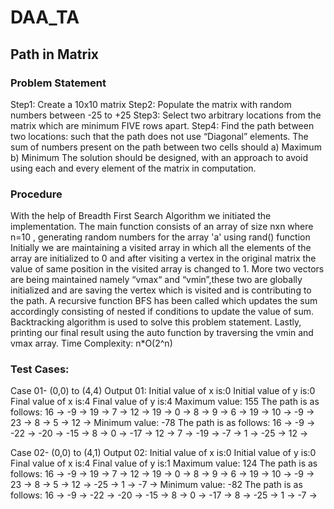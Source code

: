 # DAA_TA
## Path in Matrix
### Problem Statement
Step1: Create a 10x10 matrix
Step2: Populate the matrix with random numbers between -25 to +25
Step3: Select two arbitrary locations from the matrix which are minimum FIVE rows apart.
Step4: Find the path between two locations: such that the path does not use “Diagonal”
elements. The sum of numbers present on the path between two cells should
a) Maximum
b) Minimum
The solution should be designed, with an approach to avoid using each and every
element of the matrix in computation.

### Procedure
With the help of Breadth First Search Algorithm we initiated the implementation.
The main function consists of an array of size nxn where n=10 , generating random numbers for the array 'a' using rand() function
Initially we are maintaining a visited array in which all the elements of the array are initialized to 0 and after visiting a vertex in the original matrix the value of same position in the visited  array is changed to 1.
More two vectors are being maintained namely “vmax“ and “vmin”,these two are globally initialized and are saving the vertex which is visited and is contributing to the path. 
A recursive function BFS has been called which updates the sum accordingly consisting of nested if conditions to update the value of sum. 
Backtracking algorithm is used to solve this problem statement.
Lastly, printing our final result using the auto function by traversing the vmin and vmax array.
Time Complexity: n*O(2^n)

### Test Cases:
Case 01-
(0,0) to (4,4)
Output 01:
Initial value of x is:0
Initial value of y is:0
Final value of x is:4
Final value of y is:4
Maximum value: 155
The path is as follows: 16 -> -9 -> 19 -> 7 -> 12 -> 19 -> 0 -> 8 -> 9 -> 6 -> 19 -> 10 -> -9 -> 23 -> 8 -> 5 -> 12 ->
Minimum value: -78
The path is as follows: 16 -> -9 -> -22 -> -20 -> -15 -> 8 -> 0 -> -17 -> 12 -> 7 -> -19 -> -7 -> 1 -> -25 -> 12 ->

Case 02-
(0,0) to (4,1)
Output 02:
Initial value of x is:0
Initial value of y is:0
Final value of x is:4
Final value of y is:1
Maximum value: 124
The path is as follows: 16 -> -9 -> 19 -> 7 -> 12 -> 19 -> 0 -> 8 -> 9 -> 6 -> 19 -> 10 -> -9 -> 23 -> 8 -> 5 -> 12 -> -25 -> 1 -> -7 ->
Minimum value: -82
The path is as follows: 16 -> -9 -> -22 -> -20 -> -15 -> 8 -> 0 -> -17 -> 8 -> -25 -> 1 -> -7 ->
